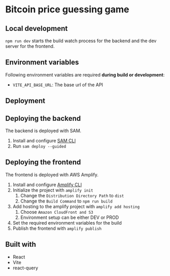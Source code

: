 # Bitcoin price guessing game

## Local development

`npm run dev` starts the build watch process for the backend and the dev server for the frontend.

## Environment variables

Following environment variables are required **during build or development**:

- `VITE_API_BASE_URL`: The base url of the API

## Deployment

## Deploying the backend

The backend is deployed with SAM.

1. Install and configure [SAM CLI](https://docs.aws.amazon.com/serverless-application-model/latest/developerguide/install-sam-cli.html)
2. Run `sam deploy --guided`

## Deploying the frontend

The frontend is deployed with AWS Amplify.

1. Install and configure [Amplify CLI](https://docs.amplify.aws/cli/start/install/)
2. Initialize the project with `amplify init`
   1. Change the `Distribution Directory Path` to `dist`
   2. Change the `Build Command` to `npm run build`
3. Add hosting to the amplify project with `amplify add hosting`
   1. Choose `Amazon CloudFront and S3`
   2. Environment setup can be either DEV or PROD
4. Set the required environment variables for the build
5. Publish the frontend with `amplify publish`

## Built with

- React
- Vite
- react-query
